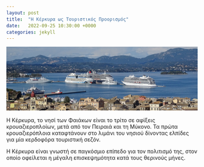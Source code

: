 ```yaml
---
layout: post
title:  "Η Κέρκυρα ως Τουριστικός Προορισμός"
date:   2022-09-25 10:30:00 +0000
categories: jekyll
---
```


![Το λιμάνι της Κέρκυρας Από Ψηλά](/assets/images/corfu-port.png)

Η Κέρκυρα, τo νησί των Φαιάκων είναι το τρίτο σε αφίξεις κρουαζιεροπλοίων, μετά από τον Πειραιά και τη Μύκονο.  Τα πρώτα κρουαζιερόπλοια καταφτάνουν στο λιμάνι του νησιού δίνοντας ελπίδες για μία κερδοφόρα τουριστική σεζόν.

Η Kέρκυρα είναι γνωστή σε παγκόσμιο επίπεδο για τον πολιτισμό της, στον οποίο οφείλεται η μέγαλη επισκεψημότητα κατά τους θερινούς μήνες.
